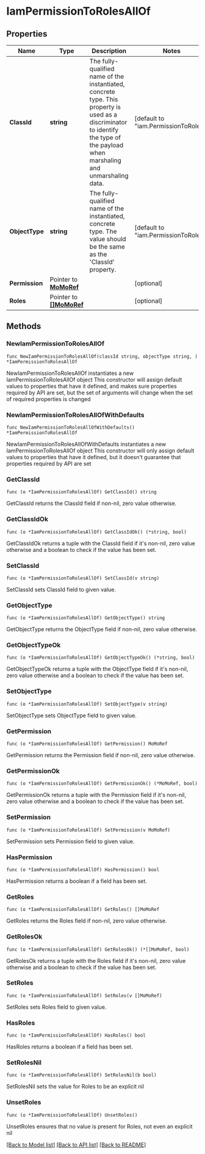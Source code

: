 # IamPermissionToRolesAllOf

## Properties

Name | Type | Description | Notes
------------ | ------------- | ------------- | -------------
**ClassId** | **string** | The fully-qualified name of the instantiated, concrete type. This property is used as a discriminator to identify the type of the payload when marshaling and unmarshaling data. | [default to "iam.PermissionToRoles"]
**ObjectType** | **string** | The fully-qualified name of the instantiated, concrete type. The value should be the same as the &#39;ClassId&#39; property. | [default to "iam.PermissionToRoles"]
**Permission** | Pointer to [**MoMoRef**](MoMoRef.md) |  | [optional] 
**Roles** | Pointer to [**[]MoMoRef**](MoMoRef.md) |  | [optional] 

## Methods

### NewIamPermissionToRolesAllOf

`func NewIamPermissionToRolesAllOf(classId string, objectType string, ) *IamPermissionToRolesAllOf`

NewIamPermissionToRolesAllOf instantiates a new IamPermissionToRolesAllOf object
This constructor will assign default values to properties that have it defined,
and makes sure properties required by API are set, but the set of arguments
will change when the set of required properties is changed

### NewIamPermissionToRolesAllOfWithDefaults

`func NewIamPermissionToRolesAllOfWithDefaults() *IamPermissionToRolesAllOf`

NewIamPermissionToRolesAllOfWithDefaults instantiates a new IamPermissionToRolesAllOf object
This constructor will only assign default values to properties that have it defined,
but it doesn't guarantee that properties required by API are set

### GetClassId

`func (o *IamPermissionToRolesAllOf) GetClassId() string`

GetClassId returns the ClassId field if non-nil, zero value otherwise.

### GetClassIdOk

`func (o *IamPermissionToRolesAllOf) GetClassIdOk() (*string, bool)`

GetClassIdOk returns a tuple with the ClassId field if it's non-nil, zero value otherwise
and a boolean to check if the value has been set.

### SetClassId

`func (o *IamPermissionToRolesAllOf) SetClassId(v string)`

SetClassId sets ClassId field to given value.


### GetObjectType

`func (o *IamPermissionToRolesAllOf) GetObjectType() string`

GetObjectType returns the ObjectType field if non-nil, zero value otherwise.

### GetObjectTypeOk

`func (o *IamPermissionToRolesAllOf) GetObjectTypeOk() (*string, bool)`

GetObjectTypeOk returns a tuple with the ObjectType field if it's non-nil, zero value otherwise
and a boolean to check if the value has been set.

### SetObjectType

`func (o *IamPermissionToRolesAllOf) SetObjectType(v string)`

SetObjectType sets ObjectType field to given value.


### GetPermission

`func (o *IamPermissionToRolesAllOf) GetPermission() MoMoRef`

GetPermission returns the Permission field if non-nil, zero value otherwise.

### GetPermissionOk

`func (o *IamPermissionToRolesAllOf) GetPermissionOk() (*MoMoRef, bool)`

GetPermissionOk returns a tuple with the Permission field if it's non-nil, zero value otherwise
and a boolean to check if the value has been set.

### SetPermission

`func (o *IamPermissionToRolesAllOf) SetPermission(v MoMoRef)`

SetPermission sets Permission field to given value.

### HasPermission

`func (o *IamPermissionToRolesAllOf) HasPermission() bool`

HasPermission returns a boolean if a field has been set.

### GetRoles

`func (o *IamPermissionToRolesAllOf) GetRoles() []MoMoRef`

GetRoles returns the Roles field if non-nil, zero value otherwise.

### GetRolesOk

`func (o *IamPermissionToRolesAllOf) GetRolesOk() (*[]MoMoRef, bool)`

GetRolesOk returns a tuple with the Roles field if it's non-nil, zero value otherwise
and a boolean to check if the value has been set.

### SetRoles

`func (o *IamPermissionToRolesAllOf) SetRoles(v []MoMoRef)`

SetRoles sets Roles field to given value.

### HasRoles

`func (o *IamPermissionToRolesAllOf) HasRoles() bool`

HasRoles returns a boolean if a field has been set.

### SetRolesNil

`func (o *IamPermissionToRolesAllOf) SetRolesNil(b bool)`

 SetRolesNil sets the value for Roles to be an explicit nil

### UnsetRoles
`func (o *IamPermissionToRolesAllOf) UnsetRoles()`

UnsetRoles ensures that no value is present for Roles, not even an explicit nil

[[Back to Model list]](../README.md#documentation-for-models) [[Back to API list]](../README.md#documentation-for-api-endpoints) [[Back to README]](../README.md)


